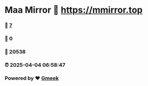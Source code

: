 # Maa Mirror :link: https://mmirror.top 
### :page_facing_up: [7](https://mmirror.top/tag.html) 
### :speech_balloon: 0 
### :hibiscus: 20538 
### :alarm_clock: 2025-04-04 06:58:47 
### Powered by :heart: [Gmeek](https://github.com/Meekdai/Gmeek)

